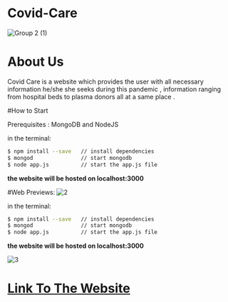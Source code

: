 # Covid-Care
![Group 2 (1)](https://user-images.githubusercontent.com/68319172/95670467-e6d40d00-0ba8-11eb-8143-6668a5a2f21b.png)
# About Us
Covid Care is a website which provides the user with all necessary information he/she she seeks during this pandemic , information ranging from hospital beds to plasma donors all at a same place .

#How to Start

Prerequisites : MongoDB and NodeJS

in the terminal:
```bash
$ npm install --save   // install dependencies
$ mongod               // start mongodb
$ node app.js          // start the app.js file
```
**the website will be hosted on localhost:3000**

#Web Previews:
![2](https://user-images.githubusercontent.com/68319172/95670515-dff9ca00-0ba9-11eb-96f7-3243b4b58aa9.png)

in the terminal:
```bash
$ npm install --save   // install dependencies
$ mongod               // start mongodb
$ node app.js          // start the app.js file
```
**the website will be hosted on localhost:3000**

![3](https://user-images.githubusercontent.com/68319172/95670518-ec7e2280-0ba9-11eb-9173-63e31e296399.png)

# [Link To The Website](https://secure-oasis-85299.herokuapp.com/)



